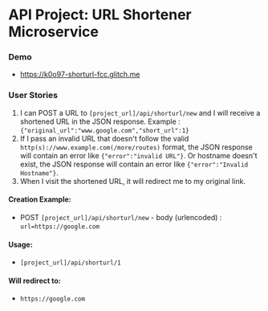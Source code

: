 # API Project: URL Shortener Microservice

### Demo
- https://k0o97-shorturl-fcc.glitch.me

### User Stories
1. I can POST a URL to `[project_url]/api/shorturl/new` and I will receive a shortened URL in the JSON response. Example : `{"original_url":"www.google.com","short_url":1}`
2. If I pass an invalid URL that doesn't follow the valid `http(s)://www.example.com(/more/routes)` format, the JSON response will contain an error like `{"error":"invalid URL"}`. Or hostname doesn't exist, the JSON response will contain an error like `{"error":"Invalid Hostname"}`.
3. When I visit the shortened URL, it will redirect me to my original link.

#### Creation Example:
- POST `[project_url]/api/shorturl/new` - body (urlencoded) : `url=https://google.com`

#### Usage:
- `[project_url]/api/shorturl/1`

#### Will redirect to:
- `https://google.com`
